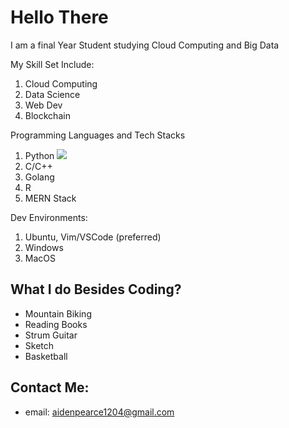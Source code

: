 # Hello There
I am a final Year Student studying Cloud Computing and Big Data

My Skill Set Include:
1. Cloud Computing
2. Data Science
3. Web Dev
4. Blockchain 

Programming Languages and Tech Stacks 
1. Python ![](https://www.google.com/url?sa=i&url=https%3A%2F%2Fen.wikipedia.org%2Fwiki%2FPython_(programming_language)&psig=AOvVaw1jK-YfAoDOVuL35KgVfklO&ust=1639219229133000&source=images&cd=vfe&ved=0CAgQjRxqFwoTCLio2NGF2fQCFQAAAAAdAAAAABAD)
2. C/C++
3. Golang
4. R
5. MERN Stack


Dev Environments:
1. Ubuntu, Vim/VSCode (preferred)
2. Windows
3. MacOS


## What I do Besides Coding?
- Mountain Biking
- Reading Books
- Strum Guitar
- Sketch
- Basketball


## Contact Me:

- email: [aidenpearce1204@gmail.com](aidenpearce1204@gmail.com)
